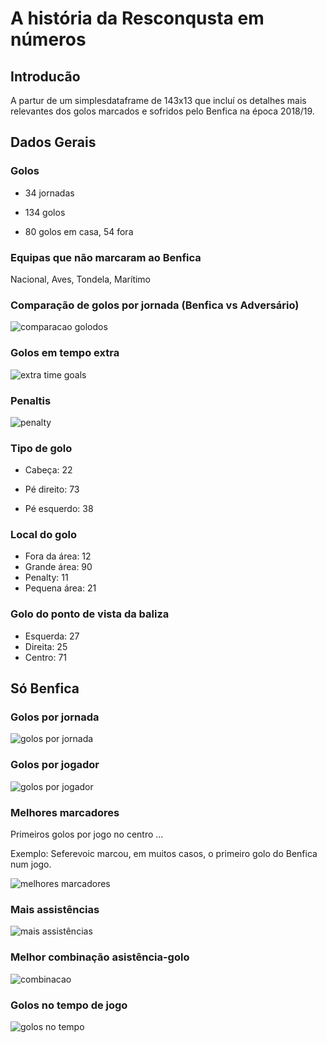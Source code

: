 # A história da Resconqusta em números

## Introducão 

A partur de um simplesdataframe de 143x13 que incluí os detalhes mais relevantes dos golos marcados e sofridos pelo Benfica na época 2018/19.


## Dados Gerais

### Golos

 * 34 jornadas

 * 134 golos

 * 80 golos em casa, 54 fora


### Equipas que não marcaram ao Benfica

Nacional, Aves, Tondela, Marítimo


### Comparação de golos por jornada (Benfica vs Adversário)

![comparacao golodos](comparacao_golos.png)

### Golos em tempo extra

![extra time goals](extra_time.png)

### Penaltis

![penalty](penalty.png)

### Tipo de golo

* Cabeça: 22

* Pé direito: 73

* Pé esquerdo: 38

### Local do golo 

* Fora da área: 12
* Grande área: 90
* Penalty: 11
* Pequena área: 21

### Golo do ponto de vista da baliza

* Esquerda: 27
* Direita: 25
* Centro: 71


## Só Benfica

### Golos por jornada


![golos por jornada](golos_por_jornada.png)


### Golos por jogador


![golos por jogador](golos_por_jogador.png)


### Melhores marcadores

Primeiros golos por jogo no centro ...

Exemplo: Seferevoic marcou, em muitos casos, o primeiro golo do Benfica num jogo.

![melhores marcadores](melhores_marcadores.png)

### Mais assistências

![mais assistências](mais_assistencias.png)


### Melhor combinação asistência-golo

![combinacao](combinacao.png)


### Golos no tempo de jogo

![golos no tempo](golos_no_tempo.png)
